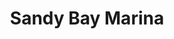 ---
title: "Sandy Bay Marina"
address: "Eastwood Estate Agents, 17A Lough Road Glenavy, Lisburn, Co. Antrim, BT28 2LQ"
tel: "+44 (0)28 9266 5870"
county: "Antrim"
category: "Marinas"
type: "Content"
lat: "54.574954986572266"
lng: "-6.276520252227783"
---